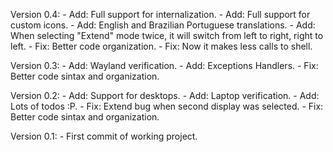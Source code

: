 Version 0.4:
	- Add: Full support for internalization. 
	- Add: Full support for custom icons.
	- Add: English and Brazilian Portuguese translations. 
	- Add: When selecting "Extend" mode twice, it will switch from left to right, right to left.
	- Fix: Better code organization. 
	- Fix: Now it makes less calls to shell.

Version 0.3:
 	- Add: Wayland verification.
    - Add: Exceptions Handlers.
    - Fix: Better code sintax and organization.

Version 0.2:
 	- Add: Support for desktops.
    - Add: Laptop verification.
    - Add: Lots of todos :P.
    - Fix: Extend bug when second display was selected.
    - Fix: Better code sintax and organization.

Version 0.1:
	- First commit of working project.
